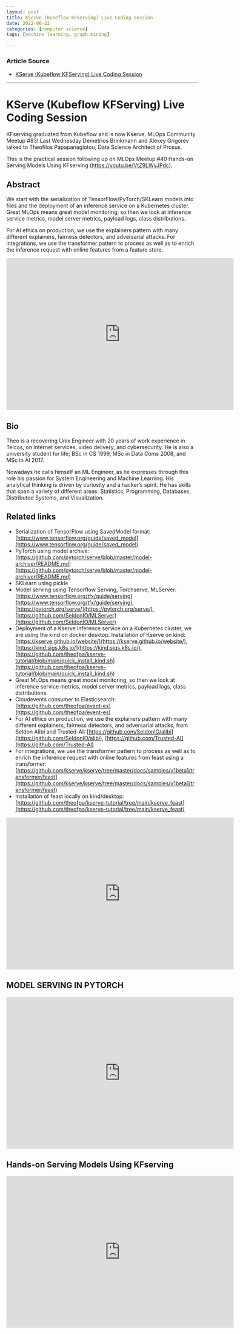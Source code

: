 ```yaml
---
layout: post
title: KServe (Kubeflow KFServing) Live Coding Session
date: 2022-06-22
categories: [computer science]
tags: [machine learning, graph mining]

---
```


### Article Source

* [KServe (Kubeflow KFServing) Live Coding Session](https://www.youtube.com/watch?v=0YmM_h7PvpI)


---

# KServe (Kubeflow KFServing) Live Coding Session


KFserving graduated from Kubeflow and is now Kserve. MLOps Community Meetup #83! Last Wednesday Demetrios Brinkmann and Alexey Grigorev talked to Theofilos Papapanagiotou, Data Science Architect of Prosus. 

This is the practical session following up on MLOps Meetup #40 Hands-on Serving Models Using KFserving (https://youtu.be/VtZ9LWyJPdc).

## Abstract
We start with the serialization of TensorFlow/PyTorch/SKLearn models into files and the deployment of an inference service on a Kubernetes cluster. Great MLOps means great model monitoring, so then we look at inference service metrics, model server metrics, payload logs, class distributions. 

For AI ethics on production, we use the explainers pattern with many different explainers, fairness detectors, and adversarial attacks. For integrations, we use the transformer pattern to process as well as to enrich the inference request with online features from a feature store.

<iframe width="600" height="400" src="https://www.youtube.com/embed/0YmM_h7PvpI" title="YouTube video player" frameborder="0" allow="accelerometer; autoplay; clipboard-write; encrypted-media; gyroscope; picture-in-picture" allowfullscreen></iframe>


## Bio
Theo is a recovering Unix Engineer with 20 years of work experience in Telcos, on internet services, video delivery, and cybersecurity. He is also a university student for life; BSc in CS 1999, MSc in Data Coms 2008, and MSc in AI 2017.

Nowadays he calls himself an ML Engineer, as he expresses through this role his passion for System Engineering and Machine Learning.
His analytical thinking is driven by curiosity and a hacker’s spirit. He has skills that span a variety of different areas: Statistics, Programming, Databases, Distributed Systems, and Visualization.



## Related links

* Serialization of TensorFlow using SavedModel format: [https://www.tensorflow.org/guide/saved_model](https://www.tensorflow.org/guide/saved_model)
* PyTorch using model archive: [https://github.com/pytorch/serve/blob/master/model-archiver/README.md](https://github.com/pytorch/serve/blob/master/model-archiver/README.md)
* SKLearn using pickle
* Model serving using Tensorflow Serving, Torchserve, MLServer: [https://www.tensorflow.org/tfx/guide/serving](https://www.tensorflow.org/tfx/guide/serving), [https://pytorch.org/serve/](https://pytorch.org/serve/), [https://github.com/SeldonIO/MLServer](https://github.com/SeldonIO/MLServer)
* Deployment of a Kserve inference service on a Kubernetes cluster, we are using the kind on docker desktop. Installation of Kserve on kind: [https://kserve.github.io/website/](https://kserve.github.io/website/), [https://kind.sigs.k8s.io/](https://kind.sigs.k8s.io/), [https://github.com/theofpa/kserve-tutorial/blob/main/quick_install_kind.sh](https://github.com/theofpa/kserve-tutorial/blob/main/quick_install_kind.sh)
* Great MLOps means great model monitoring, so then we look at inference service metrics, model server metrics, payload logs, class distributions. 
* Cloudevents consumer to Elasticsearch: [https://github.com/theofpa/event-es](https://github.com/theofpa/event-es)
* For AI ethics on production, we use the explainers pattern with many different explainers, fairness detectors, and adversarial attacks, from Seldon Alibi and Trusted-AI: [https://github.com/SeldonIO/alibi](https://github.com/SeldonIO/alibi), [https://github.com/Trusted-AI](https://github.com/Trusted-AI)
* For integrations, we use the transformer pattern to process as well as to enrich the inference request with online features from feast using a transformer: [https://github.com/kserve/kserve/tree/master/docs/samples/v1beta1/transformer/feast](https://github.com/kserve/kserve/tree/master/docs/samples/v1beta1/transformer/feast)
* Installation of feast locally on kind/desktop: [https://github.com/theofpa/kserve-tutorial/tree/main/kserve_feast](https://github.com/theofpa/kserve-tutorial/tree/main/kserve_feast)


<iframe width="600" height="400" src="https://www.youtube.com/embed/hRmmzItkPkA" title="YouTube video player" frameborder="0" allow="accelerometer; autoplay; clipboard-write; encrypted-media; gyroscope; picture-in-picture" allowfullscreen></iframe>

## MODEL SERVING IN PYTORCH

<iframe width="600" height="400" src="https://www.youtube.com/embed/2A17ZtycsPw" title="YouTube video player" frameborder="0" allow="accelerometer; autoplay; clipboard-write; encrypted-media; gyroscope; picture-in-picture" allowfullscreen></iframe>



## Hands-on Serving Models Using KFserving

<iframe width="600" height="400" src="https://www.youtube.com/embed/VtZ9LWyJPdc" title="YouTube video player" frameborder="0" allow="accelerometer; autoplay; clipboard-write; encrypted-media; gyroscope; picture-in-picture" allowfullscreen></iframe>


